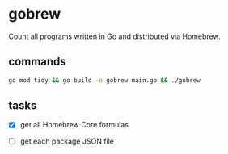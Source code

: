 # gobrew

Count all programs written in Go and distributed via Homebrew.

## commands

```sh
go mod tidy && go build -o gobrew main.go && ./gobrew
```

## tasks

- [x] get all Homebrew Core formulas
- [ ] get each package JSON file

